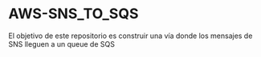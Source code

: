 # AWS-SNS_TO_SQS
El objetivo de este repositorio es construir una vía donde los mensajes de SNS lleguen a un queue de SQS 
